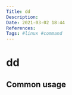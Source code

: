```yaml
---
Title: dd
Description:
Date: 2021-03-02 18:44
References:
Tags: #linux #command
---
```


# dd

## Common usage
